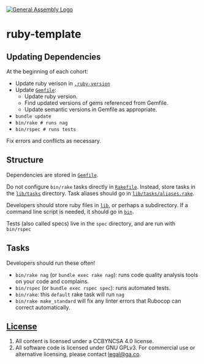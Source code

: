 [![General Assembly Logo](https://camo.githubusercontent.com/1a91b05b8f4d44b5bbfb83abac2b0996d8e26c92/687474703a2f2f692e696d6775722e636f6d2f6b6538555354712e706e67)](https://generalassemb.ly/education/web-development-immersive)

# ruby-template

## Updating Dependencies

At the beginning of each cohort:

-   Update ruby verison in [`.ruby-version`](.ruby-version)
-   Update [`Gemfile`](Gemfile):
    -   Update ruby version.
    -   Find updated versions of gems referenced from Gemfile.
    -   Update semantic versions in Gemfile as appropriate.
-   `bundle update`
-   `bin/rake # runs nag`
-   `bin/rspec # runs tests`

Fix errors and conflicts as necessary.

## Structure

Dependencies are stored in [`Gemfile`](Gemfile). 

Do not configure `bin/rake` tasks directly in [`Rakefile`](Rakefile). Instead,
store tasks in the [`lib/tasks`](lib/tasks) directory.  Task aliases should go
in [`lib/tasks/aliases.rake`](lib/tasks/aliases.rake).

Developers should store ruby files in [`lib`](lib), or perhaps a subdirectory.
If a command line script is needed, it should go in [`bin`](bin).

Tests (also called specs) live in the `spec` directory, and are run with `bin/rspec`

## Tasks

Developers should run these often!

-   `bin/rake nag` (or `bundle exec rake nag`):
    runs code quality analysis tools on your code and complains.
-   `bin/rspec` (or `bundle exec rspec spec`): runs automated tests.
-   `bin/rake`: this `default` rake task will run `nag`
-   `bin/rake make_standard` will fix any linter errors that Rubocop can
    correct automatically.

## [License](LICENSE)

1.  All content is licensed under a CC­BY­NC­SA 4.0 license.
1.  All software code is licensed under GNU GPLv3. For commercial use or
    alternative licensing, please contact legal@ga.co.
